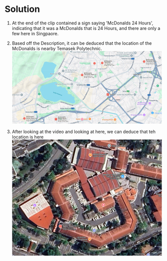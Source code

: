 # Solution

1. At the end of the clip contained a sign saying 'McDonalds 24 Hours', indicating that it was a McDonalds that is 24 Hours, and there are only a few here in Singpaore.
2. Based off the Description, it can be deduced that the location of the McDonalds is nearby Temasek Polytechnic.
![macs](mcdonalds.png)

3. After looking at the video and looking at here, we can deduce that teh location is here
![macs](macs2.png)